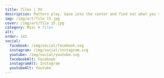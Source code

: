 ```yaml
---
title: Tiles | XV
description: Pattern play. Gaze into the center and find out what you see
img: /img/art/Tile 15.jpg
cover: /img/art/Tile 15.jpg
category: Misc # Tiles
alt: 
order: 142
social:
  facebook: /img/social/facebook.svg
  instagram: /img/social/instagram.svg
  youtube: /img/social/youtube.svg
  facebookAlt: Facebook
  instagramAlt: Instagram
  youtubeAlt: Youtube
---
```

